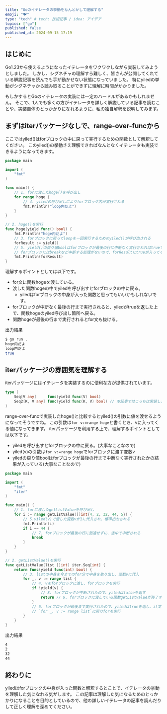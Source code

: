 ```yaml
---
title: "Goのイテレータの挙動をなんとかして理解する"
emoji: "🐦"
type: "tech" # tech: 技術記事 / idea: アイデア
topics: ["go"]
published: false
published_at: 2024-09-15 17:19
---
```


## はじめに

Go1.23から使えるようになったイテレータをワクワクしながら実装してみようとしました。
しかし、シグネチャの理解すら難しく、皆さんが公開してくれている解説記事を読んでも手が動かせない状態になっていました。
特にyiledの挙動がシグネチャから読み取ることができずに理解に時間がかかりました。

もしかするとGoのイテレータの実装には一定のハードルがあるかもしれません。
そこで、1人でも多くの方がイテレータを詳しく解説している記事を読むことや、実装自体のとっかかりになれるように、私の独自解釈を説明してみます。


## まずはiterパッケージなしで、range-over-funcから

ここではyiled()はforブロックの中に戻って実行するための関数として解釈してください。
このyiled()の挙動さえ理解できればなんとなくイテレータも実装できるようになってきます。

```go
package main

import (
	"fmt"
)

func main() {
	// 1. forに渡したhoge()を呼び出し
	for range hoge {
		// 4. yiledの呼び出しによりforブロック内が実行される
		fmt.Println("loop内だよ")
	}
}

// 2. hoge()を実行
func hoge(yield func() bool) {
	fmt.Println("hoge内だよ")
	// 3. forブロックに戻ってloopを一回実行するためのyiled()が呼び出される
	forResult := yield()
	// 5. yield()の戻り値boolはforブロックが最後の行に中断なく実行されればtrueで帰ってくる
	// forブロックにはbreakなど中断する処理がないので、forResultにtrueが入ってくる
	fmt.Println(forResult)
}
```

理解するポイントとしては以下です。
- for文に関数hogeを渡している。
- 渡した関数hogeの中でyiledを呼び出すとforブロックの中に戻る。
    - yiledはforブロックの中身が入った関数と思ってもいいかもしれないです。
- forブロックが中断なく最後の行まで実行されると、yiledがtrueを返した上で、関数hogeのyiled呼び出し箇所へ戻る。
- 関数hogeが最後の行まで実行されるとfor文も抜ける。

出力結果

```bash
$ go run .
hoge内だよ
loop内だよ
true
```

## iterパッケージの雰囲気を理解する

iterパッケージにはイテレータを実装するのに便利な方が提供されています。

```go
type (
	Seq[V any]     func(yield func(V) bool)
	Seq2[K, V any] func(yield func(K, V) bool) // 本記事ではこっちは実装しません。
)
```

range-over-funcで実装したhoge()と比較するとyiled()の引数に値を渡せるようになってそうですね。
この引数は`for v:=range hoge`と書くとき、vに入ってくる値になってきます。
iterパッケージを利用する上で、理解するポイントとしては以下です。

- yiledを呼び出すとforブロックの中に戻る。(大事なことなので)
- yiled(v)の引数は`for v:=range hoge`でforブロックに渡す変数v
- yiledの戻り値boolはforブロックが最後の行まで中断なく実行されたかの結果が入っている(大事なことなので)


```go
package main

import (
	"fmt"
	"iter"
)

func main() {
	// 1. forに渡したgetListValueを呼び出し
	for i := range getListValue([]int{4, 2, 32, 44, 5}) {
		// 5.yiled(v)で渡した変数vがiに代入され、標準出力される
		fmt.Println(i)
		if i == 44 {
			// 7. forブロックが最後の行に到達せずに、途中で中断される
			break
		}
	}
}

// 2. getListValue()を実行
func getListValue(list []int) iter.Seq[int] {
	return func(yield func(int) bool) {
		// 3. listの中身を今までのfor分で中身を取り出し、変数vに代入
		for _, v := range list {
			// 4. vをforブロックに渡し、forブロックを実行
			if !yield(v) {
				// 8. forブロックが中断されたので、yiledはfalseを返す
				return // 9. forブロックに渡している関数getListValueが終了するので、for文自体も抜ける
			}
			// 6. forブロックが最後まで実行されたので、yiledはtrueを返し、if文の中には入らずこの行まで実行される
			// `for _, v := range list`に戻りforを実行
		}
	}
}

```

出力結果

```bash
4
2
32
44
```

## 終わりに

yiledはforブロックの中身が入った関数と解釈するとことで、イテレータの挙動を理解した気になれる気がします。
この記事は理解した気になるためのとっかかりになることを目的としているので、他の詳しいイテレータの記事を読んだりして正しく理解を深めてください。